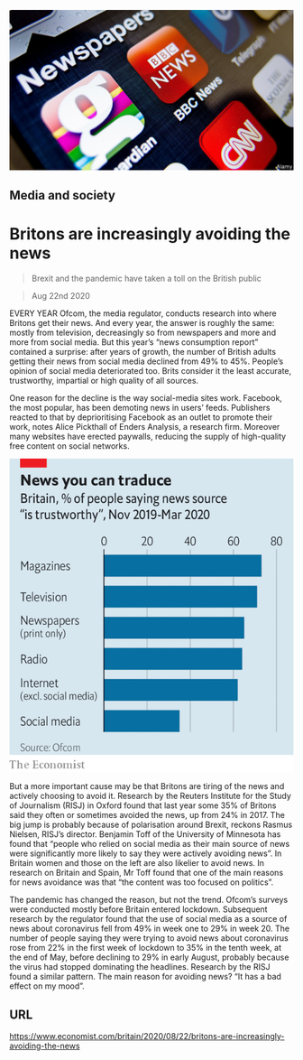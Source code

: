 ![](./images/20200822_BRP503.jpg)

## Media and society

# Britons are increasingly avoiding the news

> Brexit and the pandemic have taken a toll on the British public

> Aug 22nd 2020

EVERY YEAR Ofcom, the media regulator, conducts research into where Britons get their news. And every year, the answer is roughly the same: mostly from television, decreasingly so from newspapers and more and more from social media. But this year’s “news consumption report” contained a surprise: after years of growth, the number of British adults getting their news from social media declined from 49% to 45%. People’s opinion of social media deteriorated too. Brits consider it the least accurate, trustworthy, impartial or high quality of all sources.

One reason for the decline is the way social-media sites work. Facebook, the most popular, has been demoting news in users’ feeds. Publishers reacted to that by deprioritising Facebook as an outlet to promote their work, notes Alice Pickthall of Enders Analysis, a research firm. Moreover many websites have erected paywalls, reducing the supply of high-quality free content on social networks.



![](./images/20200822_BRC263.png)

But a more important cause may be that Britons are tiring of the news and actively choosing to avoid it. Research by the Reuters Institute for the Study of Journalism (RISJ) in Oxford found that last year some 35% of Britons said they often or sometimes avoided the news, up from 24% in 2017. The big jump is probably because of polarisation around Brexit, reckons Rasmus Nielsen, RISJ’s director. Benjamin Toff of the University of Minnesota has found that “people who relied on social media as their main source of news were significantly more likely to say they were actively avoiding news”. In Britain women and those on the left are also likelier to avoid news. In research on Britain and Spain, Mr Toff found that one of the main reasons for news avoidance was that “the content was too focused on politics”.

The pandemic has changed the reason, but not the trend. Ofcom’s surveys were conducted mostly before Britain entered lockdown. Subsequent research by the regulator found that the use of social media as a source of news about coronavirus fell from 49% in week one to 29% in week 20. The number of people saying they were trying to avoid news about coronavirus rose from 22% in the first week of lockdown to 35% in the tenth week, at the end of May, before declining to 29% in early August, probably because the virus had stopped dominating the headlines. Research by the RISJ found a similar pattern. The main reason for avoiding news? “It has a bad effect on my mood”.

## URL

https://www.economist.com/britain/2020/08/22/britons-are-increasingly-avoiding-the-news
